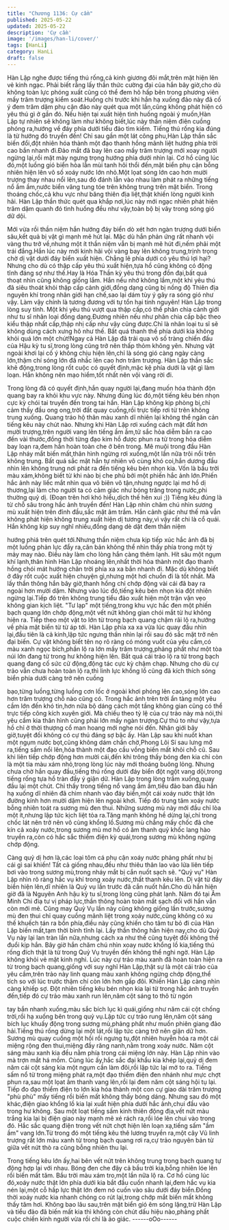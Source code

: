 ```yaml
---
title: "Chương 1136: Cự cầm"
published: 2025-05-22
updated: 2025-05-22
description: 'Cự cầm'
image: '/images/han-li/cover/'
tags: [HanLi]
category: HanLi
draft: false
---
```


Hàn Lập nghe được tiếng thú rống,cả kinh giương đôi mắt,trên
mặt hiện lên vẻ kinh ngạc.
Phải biết rằng lấy thần thức cường đại của hắn bây giờ,cho dù
không toàn lực phóng xuất cũng có thể đem hô hấp bên trong
phương viên mấy trăm trượng kiểm soát.Huống chi trước khi hắn
hạ xuống đảo này đã cố ý đem trăm dặm phụ cận đảo này quét
qua một lần,cũng không phát hiện có yêu thú gì ở gần đó.
Nếu hiện tại xuất hiện tình huống ngoài ý muốn,Hàn Lập tự nhiên
sẽ không làm như không biết,lúc này thần niệm điên cuồng phóng
ra,hướng về đáy phía dưới tiểu đảo tìm kiếm.
Tiếng thú rống kia đúng là từ hướng đó truyền đến!
Chỉ sau gần một lát công phu,Hàn Lập thần sắc biến đổi,đột nhiên
hóa thành một đạo thanh hồng mãnh liệt hướng phía trời cao bắn
nhanh đi.Đảo mắt đã bay lên cao mấy trăm trượng mới xoay
người ngừng lại,rồi mặt mày ngưng trọng hướng phía dưới nhìn
lại.
Cơ hồ cũng lúc đó,một luồng gió biển hòa lẫn mùi tanh hôi thổi
đến,mặt biển phụ cận bỗng nhiên hiện lên vô số xoáy nước lớn
nhỏ.Một lọat sóng lớn cao hơn mười trượng thay nhau nổi lên,sau
đó đánh lẫn vào nhau làm phát ra những tiếng nổ ầm ầm,nước
biển văng tung tóe trên không trung trên mặt biển.
Trong thoáng chốc,cả khu vực như băng thiên địa liệt,thật khiến
lòng người kinh hãi.
Hàn Lập thần thức quét qua khắp nơi,lúc này mới ngạc nhiên
phát hiện trăm dặm quanh đó tình huống đều như vậy,toàn bộ bị
vây trong sóng gió dữ dội.

Mới vừa rồi thần niệm hắn hướng đáy biển dò xét hơn ngàn
trượng dưới biển sâu,kết quả bị vật gì mạnh mẽ hút lại.
Mặc dù hắn phản ứng rất nhanh vội vàng thu trở về,nhưng một ít
thần niệm vẫn bị mạnh mẽ hút đi,nếm phải một trái đắng.Hắn lúc
này mới kinh hãi vội vàng bay lên không trung,trịnh trọng chờ dị
vật dưới đáy biển xuất hiện.
Chẳng lẽ phía dưới có yêu thú lợi hại? Nhưng cho dù có thập cấp
yêu thú xuất hiện,tựa hồ cũng không có động tĩnh đáng sợ như
thế.Hay là Hóa Thần kỳ yêu thú trong đồn đại,bất quá thoạt nhìn
cũng không giống lắm.
Hắn nếu nhớ không lầm,một khi yêu thú đã siêu thoát khỏi thập
cấp cảnh giới,đồng dạng cũng bị nồng độ Thiên địa nguyên khí
trong nhân giới hạn chế,sao lại dám tùy ý gây ra sóng gió như
vậy.
Làm vậy chính là tương đương với tự tổn hại tinh nguyên!
Hàn Lập trong lòng suy tính.
Một khi yêu thú vượt qua thập cấp,có thể phân chia cảnh giới như
tu sĩ nhân loại đồng dạng.Đương nhiên nếu như phân chia cấp
bậc theo kiểu thập nhất cấp,thập nhị cấp như vậy cũng được.Chỉ
là nhân loại tu sĩ sẽ không dùng cách xưng hô như thế.
Bất quá thanh thế phía dưới kia không khỏi quá lớn một
chút!Ngay cả Hàn Lập đã trải qua vô số tràng chiến đấu của Hậu
kỳ tu sĩ,trong lòng cũng trở nên thấp thỏm không yên.
Nhưng vật ngoài khơi lại cố ý không chịu hiện lên,chỉ là sóng gió
càng ngày càng lớn,thậm chí sóng lớn đã nhấc lên cao hơn trăm
trượng.
Hàn Lập thần sắc khẽ động,trong lòng rốt cuộc có quyết định,mặc
kệ phía dưới là vật gì làm loạn.
Hắn không nên mạo hiểm,tốt nhất nên vội vàng rời đi.

Trong lòng đã có quyết định,hắn quay người lại,đang muốn hóa
thành độn quang bay ra khỏi khu vực này.
Nhưng đúng lúc đó,một tiếng kêu bén nhọn cực kỳ chói tai truyền
đến trong tai hắn.
Hàn Lập không kịp phòng bị,chỉ cảm thấy đầu ong ong,trời đất
quay cuồng,rồi trực tiếp rơi từ trên không trung xuống.
Quang tráo hộ thân màu xanh dĩ nhiên lại không thể ngăn cản
tiếng kêu này chút nào.
Nhưng khi Hàn Lập rơi xuống cách mặt đất hơn mười trượng,trên
người vang lên tiếng ầm ầm,tử sắc hỏa diễm bắn ra cao đến vài
thước,đồng thời từng đạo kim hồ được phun ra từ trong hỏa diễm
bay loạn ra,đem hắn hoàn toàn che ở bên trong.
Mê muội trong đầu Hàn Lập nháy mắt biến mất,thân hình ngừng
rơi xuống,một lần nữa trôi nổi trên không trung.
Bất quá sắc mặt hắn tự nhiên vô cùng khó coi,hắn dương đầu
nhìn lên không trung nơi phát ra đến tiếng kêu bén nhọn kia.
Vốn là bầu trời màu xám,không biết từ khi nào bị che phủ bởi một
phiến hắc ảnh lớn.Phiến hắc ảnh này liếc mắt nhìn qua vô biên vô
tận,nhưng ngược lại mơ hồ dị thương,lại làm cho người ta có
cảm giác như bóng trăng trong nước,phi thường quỷ dị.
(Đoạn trên hơi khó hiểu,dịch thế hên xui ;))
Tiếng kêu đúng là từ chỗ sâu trong hắc ảnh truyền đến!
Hàn Lập nhìn chăm chú nhìn sương mù xuất hiện trên đỉnh
đầu,sắc mặt âm trầm.
Hắn cảnh giác như thế mà vẫn không phát hiện không trung xuất
hiện dị tương này,vì vậy rất chi là cổ quái.
Hắn không kịp suy nghĩ nhiều,đồng dạng dè dặt đem thần niệm

hướng phiá trên quét tới.Nhưng thần niệm chưa kịp tiếp xúc hắc
ảnh đã bị một luồng phản lực đẩy ra,căn bản không thể nhìn thấy
phía trong một tý mảy may nào.
Điều này làm cho lòng hắn càng thêm lạnh.
Hít sâu một ngụm khí lạnh,thân hình Hàn Lập nhoáng lên,nhất
thời hóa thành một đạo thanh hồng chói mát hướng chân trời phía
xa xa bắn nhanh đi.
Mặc dù không biết ở đây rốt cuộc xuất hiện chuyện gì,nhưng một
hơi chuồn đi là tốt nhất.
Mà lấy thần thông hắn bây giờ,thanh hồng chỉ chớp động vài cái
đã bay ra ngoài hơn mười dặm.
Nhưng vào lúc đó,tiếng kêu bén nhọn kia đột nhiên ngừng lại.Tiếp
đó trên không trung tiểu đảo xuất hiện một trận vặn vẹo không
gian kịch liệt.
"Tư lạp" một tiếng,trong khu vực hắc đen một phiến bạch quang
lớn chớp động,một vết nứt không gian chói mắt từ hư không hiện
ra.
Tiếp theo một vật to lớn từ trong bạch quang chậm rãi lộ
ra,hướng về phía mặt biển từ từ áp tới.
Hàn Lập phía xa xa vừa lúc quay đầu nhìn lại,đầu tiên là cả
kinh,lập tức ngưng thần nhìn lại rồi sau đó sắc mặt trở nên đại
biến.
Cự vật không biết tên nọ rõ ràng có móng vuốt của yêu cầm,có
màu xanh ngọc bích,phần lộ ra lớn mấy trăm trượng,phảng phất
như một tòa núi lớn đang từ trong hư không hiện lên.
Bất quá cái trảo lộ ra từ trong bạch quang đang cố sức cử
động,động tác cực kỳ chậm chạp.
Nhưng cho dù cự trảo vẫn chưa hoàn toàn lộ ra,thì linh lực khổng
lồ cũng đã kích thích sóng biển phía dưới càng trở nên cuồng

bạo,từng luồng,từng luồng cơn lốc ở ngoài khơi phóng lên
cao,sóng lớn cao hơn trăm trượng chỗ nào cũng có.
Trong hắc ảnh trên trời ẩn tàng một yêu cầm lớn đến khó tin,hơn
nữa bộ dáng cách một tầng không gian cũng có thể trực tiếp công
kích xuyên giới.
Mà chiếu theo tỷ lệ của cự trảo này mà nói,thì yêu cầm kia thân
hình cũng phải lớn mấy ngàn trượng.Cự thú to như vậy,tựa hồ chỉ
ở thời thượng cổ man hoang mới nghe nói đến.
Nhân giới bây giờ,tuyệt đối không có cự thú đáng sợ bậc ấy.
Hàn Lập sau khi nuốt khan một ngụm nước bọt,cũng không dám
chần chờ,Phong Lôi Sí sau lưng mở ra,tiếng sấm nổi lên,hóa
thành một đạo cầu vồng biến mất khỏi chỗ cũ.
Sau khi liên tiếp chớp động hơn mười cái,đến khi trông thấy bóng
đen kia chỉ còn là một tia màu xám nhỏ,trong lòng lúc này mới
thoáng buông lỏng.
Nhưng chưa chờ hắn quay đầu,tiếng thú rống dưới đáy biển đột
ngột vang dội,trong tiếng rống tựa hồ tràn đầy ý giận dữ.
Hàn Lập trong lòng trầm xuống,quay đầu lại một chút.
Chỉ thấy trong tiếng nổ vang ầm ầm,tiểu đảo ban đầu hắn hạ
xuống dĩ nhiên đã chìm nhanh vào đáy biển,một cái xoáy nước
thật lớn đường kính hơn mười dặm hiện lên ngoài khơi.
Tiếp đó trung tâm xoáy nước bỗng nhiên toát ra sương mù đen
thui.
Những sương mù này mới đầu chỉ lòa một ít,nhưng lập tức kịch
liệt tỏa ra.Tăng mạnh không hề dừng lại,chỉ trong chốc lát nên trở
nên vô cùng khổng lồ.Sương mù chẳng mấy chốc đã che kín cả
xoáy nước,trong sương mù mơ hồ có âm thanh quỷ khốc lang
hào truyền ra,còn có hắc sắc thiểm điện kỳ quái,trong sương mù
không ngừng chớp động.

Càng quỷ dị hơn là,các loại tôm cá phụ cận xoáy nước phảng
phất như bị cái gì sai khiến! Tất cả giống nhau,đều như thiêu thân
lao vào lửa liên tiếp bơi vào trong sương mù,trong nháy mắt bị
cắn nuốt sạch sẽ.
"Quỷ vụ"
Hàn Lập nhìn rõ ràng hắc vụ khí trong xoáy nước,thất thanh kêu
lên.
Dị vật từ đáy biển hiện lên,dĩ nhiên là Quỷ vụ lần trước đã cắn
nuốt hắn.Cho dù hắn hiện giờ đã là Nguyên Anh hậu kỳ tu
sĩ,trong lòng cũng phát lạnh.
Năm đó tại Âm Minh Chi điạ tư vị pháp lực,thần thông hoàn toàn
mất sạch đối với hắn vẫn còn mới mẻ.
Cũng may Quỷ Vụ lần này cũng không giống lần trước,sương mù
đen thui chỉ quay cuồng mãnh liệt trong xoáy nước,cũng không có
xu thế khuếch tán ra bốn phía,điều này cũng khiến cho tâm tư bỏ
đi của Hàn Lập biến mất,tạm thời bình tĩnh lại.
Lấy thần thông hắn hiện nay,cho dù Quỷ Vụ này lại lan tràn lần
nữa,nhưng cách xa như thế cũng tuyệt đối không thể đuổi kịp
hắn.
Bây giờ hắn chăm chú nhìn xoay nước khổng lồ kia,tiếng thú rống
đích thật là từ trong Quỷ Vụ truyền đến không thể nghi ngờ.
Hàn Lập không khỏi vẻ mặt kinh nghi.
Lúc này cự trảo màu xanh đã hoàn toàn hiện ra từ trong bạch
quang,giống với suy nghĩ Hàn Lập,thật sự là một cái trảo của yêu
cầm,trên trảo này linh quang màu xanh không ngừng chớp
động,thể tích so với lúc trước thậm chí còn lớn hơn gấp đôi.
Khiến Hàn Lập càng nhìn càng khiếp sợ.
Đột nhiên tiếng kêu bén nhọn kia lại từ trong hắc ảnh truyền
đến,tiếp đó cự trảo màu xanh run lên,năm cột sáng to thô từ ngón

tay bắn nhanh xuống,màu sắc bích lục kì quái,giống như năm cái
cột chống trời,rồi hạ xuống bên trong quỷ vụ.Lập tức cự trảo rung
lên,năm cột sáng bích lục khuấy động trong sương mù,phảng
phất như muốn phiên giang đảo hải.Tiếng thú rống dừng lại một
lát,rồi lập tức càng trở nên giận dữ hơn.
Sương mù quay cuồng một hồi rồi ngưng tụ,đột nhiên huyễn hóa
ra một cái miệng rộng đen thui,miệng đầy răng nanh,nằm trong
xoáy nước.
Năm cột sáng màu xanh kia đều nằm phía trong cái miệng lớn
này.
Hàn Lập nhìn vào mà trợn mắt há mồm.
Cùng lúc ấy,hắc sắc đại khẩu kia khép lại,quỷ dị đem năm cái cột
sáng kia một ngụm cắn làm đôi,rồi lập tức lại mở to ra.
Tiếng sấm nổ từ trong miệng phát ra,một đạo thiểm điện đen
nhánh như mực chợt phun ra,sau một lọat âm thanh vang lên,rồi
lại đem năm cột sáng hội tụ lại.
Tiếp đo đạo thiểm điện to lớn kia hóa thành một con cự giao dài
trăm trượng
"phù phù" mấy tiếng rồi biến mất không thấy bóng dáng.
Nhưng sau đó một khác,điện giao khổng lồ kia lại xuất hiện phía
dưới hắc ảnh,chui đầu vào trong hư không.
Sau một loạt tiếng sấm kinh thiên động địa,vết nứt màu trắng kia
lại bị điện giao này mạnh mẽ xé rách ra,rồi lóe lên chui vào trong
đó.
Hắc sắc quang điện trong vết nứt chợt hiện lên loạn xạ,tiếng sấm
"ầm ầm" vang lớn.Từ trong đó một tiếng kêu thê lương truyền
ra,một cây Vũ linh trượng rất lớn màu xanh từ trong bạch quang
rơi ra,cự trảo nguyên bản từ giữa vết nứt thò ra cũng bỗng nhiên
thu lại.

Trong tiếng kêu lớn ấy,hai bên vết nứt trên không trung trong
bạch quang tự động hợp lại với nhau. Bóng đen che đậy cả bầu
trời kia,bỗng nhiên lóe lên rồi biến mất tăm.
Bầu trời màu xám tro,một lần nữa lộ ra.
Cơ hồ cùng lúc đó,xoáy nước thật lớn phía dưới kia bắt đầu cuốn
nhanh lại,đem hắc vụ kia nén lại,một cỗ hấp lực thật lớn đem nó
cuốn vào sâu dưới đáy biển.Đồng thời xoáy nước kia nhanh
chóng co rút lại,trong chớp mắt biến mất không thấy tăm hơi.
Không bao lâu sau,trên mặt biển gió êm sóng lặng,trừ Hàn Lập và
tiểu đảo đã biến mất kia thì không còn chút dấu hiệu nào,phảng
phất cuộc chiến kinh người vừa rồi chỉ là ảo giác.
------oOo------

